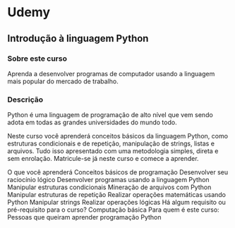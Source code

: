 # Udemy

<h2>Introdução à linguagem Python</h2>

<h3>Sobre este curso</h3>

Aprenda a desenvolver programas de computador usando a linguagem mais popular do mercado de trabalho.

<h3>Descrição</h3>

Python é uma linguagem de programação de alto nível que vem sendo adota em todas as grandes universidades do mundo todo.

Neste curso você aprenderá conceitos básicos da linguagem Python, como estruturas condicionais e de repetição, manipulação de strings, listas e arquivos. Tudo isso apresentado com uma metodologia simples, direta e sem enrolação. Matricule-se já neste curso e comece a aprender.

O que você aprenderá
Conceitos básicos de programação
Desenvolver seu raciocínio lógico
Desenvolver programas usando a linguagem Python
Manipular estruturas condicionais
Mineração de arquivos com Python
Manipular estruturas de repetição
Realizar operações matemáticas usando Python
Manipular strings
Realizar operações lógicas
Há algum requisito ou pré-requisito para o curso?
Computação básica
Para quem é este curso:
Pessoas que queiram aprender programação Python
